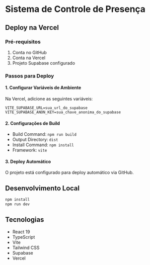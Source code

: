 # Sistema de Controle de Presença

## Deploy na Vercel

### Pré-requisitos
1. Conta no GitHub
2. Conta na Vercel
3. Projeto Supabase configurado

### Passos para Deploy

#### 1. Configurar Variáveis de Ambiente
Na Vercel, adicione as seguintes variáveis:
```
VITE_SUPABASE_URL=sua_url_do_supabase
VITE_SUPABASE_ANON_KEY=sua_chave_anonima_do_supabase
```

#### 2. Configurações de Build
- Build Command: `npm run build`
- Output Directory: `dist`
- Install Command: `npm install`
- Framework: `vite`

#### 3. Deploy Automático
O projeto está configurado para deploy automático via GitHub.

## Desenvolvimento Local

```bash
npm install
npm run dev
```

## Tecnologias
- React 19
- TypeScript
- Vite
- Tailwind CSS
- Supabase
- Vercel